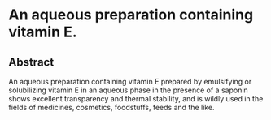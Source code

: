 # An aqueous preparation containing vitamin E.

## Abstract
An aqueous preparation containing vitamin E prepared by emulsifying or solubilizing vitamin E in an aqueous phase in the presence of a saponin shows excellent transparency and thermal stability, and is wildly used in the fields of medicines, cosmetics, foodstuffs, feeds and the like.